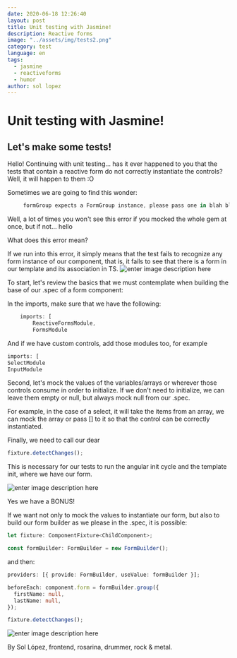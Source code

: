 ```yaml
---
date: 2020-06-18 12:26:40
layout: post
title: Unit testing with Jasmine!
description: Reactive forms
image: "../assets/img/tests2.png"
category: test
language: en
tags:
  - jasmine
  - reactiveforms
  - humor
author: sol lopez
---
```


# Unit testing with Jasmine!

## Let's make some tests!

Hello! Continuing with unit testing... has it ever happened to you that the tests that contain a reactive form do not correctly instantiate the controls? Well, it will happen to them :O

Sometimes we are going to find this wonder:

```typescript
     formGroup expects a FormGroup instance, please pass one in blah blah blah
```

Well, a lot of times you won't see this error if you mocked the whole gem at once, but if not... hello

What does this error mean?

If we run into this error, it simply means that the test fails to recognize any form instance of our component, that is, it fails to see that there is a form in our template and its association in TS.
![enter image description here](https://www.generadormemes.com/download/82iu845i7eevh1my3la94t5thtcbgwhkrp9fazs6m8pfdrq6ck21t0hjshlz0b9)

To start, let's review the basics that we must contemplate when building the base of our .spec of a form component:

In the imports, make sure that we have the following:

```typescript
    imports: [
        ReactiveFormsModule,
        FormsModule
```

And if we have custom controls, add those modules too, for example

```typescript
imports: [
SelectModule
InputModule
```

Second, let's mock the values of the variables/arrays or wherever those controls consume in order to initialize. If we don't need to initialize, we can leave them empty or null, but always mock null from our .spec.

For example, in the case of a select, it will take the items from an array, we can mock the array or pass [] to it so that the control can be correctly instantiated.

Finally, we need to call our dear

```typescript
fixture.detectChanges();
```

This is necessary for our tests to run the angular init cycle and the template init, where we have our form.

![enter image description here](https://encrypted-tbn0.gstatic.com/images?q=tbn:ANd9GcSBjIp1tH1msYRzKrod0BjyHJbnwNhmMBO0WzHhXcZd3cAEZt3H&usqp=CAU)

Yes we have a BONUS!

If we want not only to mock the values to instantiate our form, but also to build our form builder as we please in the .spec, it is possible:

```typescript
let fixture: ComponentFixture<ChildComponent>;

const formBuilder: FormBuilder = new FormBuilder();
```

and then:

```typescript
providers: [{ provide: FormBuilder, useValue: formBuilder }];

beforeEach: component.form = formBuilder.group({
  firstName: null,
  lastName: null,
});

fixture.detectChanges();
```

![enter image description here](https://i.pinimg.com/originals/39/46/07/394607fdeea1f286afe8a4a0a28ec9fe.png)

By Sol López, frontend, rosarina, drummer, rock & metal.
